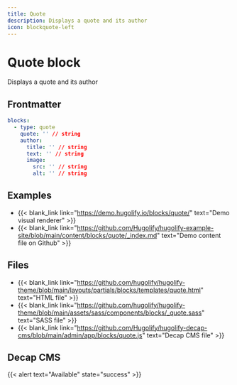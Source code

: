 ```yaml
---
title: Quote
description: Displays a quote and its author
icon: blockquote-left
---
```


# Quote block

Displays a quote and its author

## Frontmatter

```yml
blocks:
  - type: quote
    quote: '' // string
    author:
      title: '' // string
      text: '' // string
      image:
        src: '' // string
        alt: '' // string
```

## Examples

- {{< blank_link link="https://demo.hugolify.io/blocks/quote/" text="Demo visual renderer" >}}
- {{< blank_link link="https://github.com/Hugolify/hugolify-example-site/blob/main/content/blocks/quote/_index.md" text="Demo content file on Github" >}}

## Files

- {{< blank_link link="https://github.com/hugolify/hugolify-theme/blob/main/layouts/partials/blocks/templates/quote.html" text="HTML file" >}}
- {{< blank_link link="https://github.com/hugolify/hugolify-theme/blob/main/assets/sass/components/blocks/_quote.sass" text="SASS file" >}}
- {{< blank_link link="https://github.com/Hugolify/hugolify-decap-cms/blob/main/admin/app/blocks/quote.js" text="Decap CMS file" >}}

## Decap CMS

{{< alert text="Available" state="success" >}}
